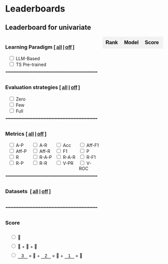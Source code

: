 # Leaderboards

## Leaderboard for univariate

<style>
  /* 基本表格样式 */
  table.my-table2 {
    width: 100%;
    border-collapse: collapse;
    font-family: Arial, sans-serif;
    border: none; /* 去除表格边框 */
    padding: 0;
    margin: 0;
  }

  /* 表头样式 */
  table.my-table2 th {
    background-color: #f2f2f2; /* 表头背景色（奇数行浅灰色） */
    color: black; /* 表头文字颜色 */
    font-weight: bold; /* 表头字体加粗 */
    padding: 10px; /* 调整表头内边距 */
    text-align: center; /* 居中对齐 */
    white-space: nowrap; /* 防止文本换行 */
    border: none;
  }

  /* 偶数行背景色 */
  table.my-table2 tr:nth-child(odd) {
    background-color: #ffffff; /* 偶数行背景色（白色） */
  }

  /* 奇数行背景色 */
  table.my-table2 tr:nth-child(even) {
    background-color: #f2f2f2; /* 奇数行背景色（浅灰色） */
  }

  /* 单元格样式 */
  table.my-table2 td {
    padding: 8px; /* 调整单元格内边距 */
    text-align: center; /* 居中对齐 */
    border: none; /* 去除单元格边框 */
    vertical-align: middle;
    /* white-space: nowrap; 防止文本换行 */
    /* overflow: hidden; 隐藏溢出内容
    text-overflow: ellipsis; 溢出内容显示省略号 */
    /* max-width: 200px; 设置单元格最大宽度
    position: relative; 设置相对定位以显示悬停内容 */
  }

  /* 第4列单独样式 */
  table.my-table2 tr td:nth-child(4) {
    /* max-width: 150px; 设置第4列单元格最大宽度 */
  }

  /* 第2列单独样式 */
  table.my-table2 tr td:nth-child(2) {
    /* max-width: 80px; 设置第2列单元格最大宽度 */
  }

  /* 第7列单独样式 */
  table.my-table2 tr td:nth-child(7) {
    /* max-width: 100px; 设置第7列单元格最大宽度 */
  }
  .table-container {
    width: 100%; /* Adjust width as needed */
    max-width: 100%; /* Ensure it doesn't exceed the container width */
    /* Adjust height as needed */
    overflow-x: auto; /* Enable horizontal scroll */
    overflow-y: hidden; /* Enable vertical scroll */
    padding-left: 0px;
  }
  .table-container {
    width: 80%; /* Adjust width as needed */
    /* max-width: 100%; Ensure it doesn't exceed the container width */
    /* Adjust height as needed */
    overflow-x: auto; /* Enable horizontal scroll */
    margin: auto;
    overflow-y: hidden; /* Enable vertical scroll */
    display: flex;
    justify-content: LEFT;
  }
  select {
    background-color: #f2f2f2; /* 表头背景色（奇数行浅灰色） */
    color: black; /* 表头文字颜色 */
    font-weight: bold; /* 表头字体加粗 */
    text-align: center; /* 居中对齐 */
    white-space: nowrap; /* 防止文本换行 */
    border: none;
    margin: auto;
  }
  select:focus {
    border: none; /* 确保选中时没有边框 */
    outline: none; /* 确保选中时没有黑框 */
  }
  option {
    padding: 5px, 0;
  }
  .checkbox-item {
    margin-left: 10px;
  }

  .main-container {
    display: flex;
    align-items: stretch; /* Stretch items to the same height */
    height: 100%;
  }
  .checkbox-container1 {
    display: grid;
    grid-template-columns: 1fr; /* 分为两列 */
    gap: 10px;
    padding-right: 20px; /* Add some space between checkboxes and table */
    overflow-y: auto; /* Enable vertical scroll if needed */
  }
  .checkbox-container {
    display: grid;
    grid-template-columns: 0.6fr 0.8fr; /* 分为两列 */
    padding-right: 10px; /* Add some space between checkboxes and table */
    overflow-y: auto; /* Enable vertical scroll if needed */
  }
  .category h3 {
    display: flex;
    align-items: center;
    white-space: nowrap; /* Prevent text from wrapping */
  }

  .category {
    margin-bottom: 10px;
  }
  .checkbox-wrapper {
    display: flex;
    flex-direction: column;
    justify-content: flex-start;
    height: 100%;
    width: fit-content;
  }
  .article-entry h3 {
    margin: 0;
    /* margin-right: 6px; */
  }
  .all-checkbox {
    display: flex;
    align-items: center;
    margin-bottom: 10px; /* 在 "All" 复选框和其他复选框之间添加一些间距 */
  }
  .checkbox-wrapper-metrics{
    display: grid;
    grid-template-columns: 1fr 1fr 1fr 1fr; /* 设置为两列 */
    gap: 0;
    width: 300px; /* 根据需要调整宽度 */
  }
  .checkbox-wrapper1 {
    display: grid;
    grid-template-columns: 1fr;
    width: 250px;
  }

  .checkbox-wrapper2 {
    display: grid;
    grid-template-columns: 1.5fr 1.5fr 1.5fr 1.5fr;
    width: 260px;
  }
  .checkbox-wrapper3 {
    display: grid;
    grid-template-columns: 1;
    width: 100%;
  }
  .checkbox-wrapper3 .checkbox-item {
    margin-left: 15px;
    margin-top: 10px;
  }
  .category h3 {
    display: flex;
    align-items: baseline;
  }
  input[type='number'] {
    border: none; /* 去掉边框 */
    border-bottom: 1px solid #000; /* 底部添加一条横线 */
    outline: none;
    padding: 0px;
    /* padding-right: 0px;  */

    width: 31px;
    font-size: 14px;
    /* text-align:right; */
    text-align: center;
  }
  input::-webkit-outer-spin-button,
  input::-webkit-inner-spin-button {
    -webkit-appearance: none;
  }
  input[type='number'] {
    -moz-appearance: textfield;
  }

  .sticky-col {
    background-color: white;
    position: sticky;
    left: 0; /* 固定在左侧 */
    z-index: 1; /* 设定堆叠顺序 */
    /* box-shadow: rgba(0, 0, 0, 0.4) -2px 0px 3px -1px; */
  }
  /* 确保交叉单元格的堆叠顺序 */
  .sticky-col-header {
    z-index: 3;
  }
  .sticky-th {
    position: sticky;
    top: 0; /* 固定在顶部 */
    z-index: 2; /* 设定堆叠顺序 */
  }
  .double-underline {
    position: relative;
    display: inline-block;
    /* font: inherit; 继承父元素的字体样式 */
  }
  .double-underline::after,
  .double-underline::before {
    content: '';
    position: absolute;
    left: 0;
    right: 0;
    height: 1px; /* 下划线的厚度 */
    background-color: black; /* 下划线的颜色 */
  }
  .double-underline::before {
    bottom: 3px; /* 第一条下划线的位置 */
  }
  .double-underline::after {
    bottom: 0px; /* 第二条下划线的位置 */
  }
  .sticky-col2 {
    position: sticky;
    left: 36px; /* 根据第一列的宽度设置 */
    z-index: 1;
    background-color: #fff;
  }
  .sticky-col2::after {
    content: '';
    position: absolute;
    top: 0;
    right: 0px; /* 调整阴影位置 */
    width: 5px;
    height: 105%;
    box-shadow: 2px 0 3px -2px rgba(0, 0, 0, 0.4); /* 右侧阴影 */
  }
</style>

<div class="main-container" id="main-container-uni">
  <div class="checkbox-wrapper">
    <div class="checkbox-container" id="dataset-container-mul-type-uni">
      <div class="category" style="margin-bottom:0px;width: 300px;">
        <h3>
          <input type="checkbox" id="select-all-type-uni" style='display:none' onchange="toggleCategory('Type','uni', this.checked)">
          Learning Paradigm
          <b style="font: 16px 'Microsoft YaHei', Verdana, sans-serif; font-weight:bold"> [<a href="javascript:void(0);" onclick="toggleCategory('Type','uni', true)" style="padding:0 3px">all</a>|<a href="javascript:void(0);" onclick="toggleCategory('Type','uni', false)" style="padding:0 3px">off</a>]</b>
        </h3>
        <div class="checkbox-wrapper1">
          <!-- <div class="checkbox-item">
            <input type="checkbox" id="Type-uni/Non-Learning-Model" onchange="handleChildCheckboxChange(event)" class="checkbox-Type-uni">
            <label for="Type-uni/Non-Learning-Model">Non-Learning</label>
          </div>
          <div class="checkbox-item">
            <input type="checkbox" id="Type-uni/Machine-Learning-Model" onchange="handleChildCheckboxChange(event)" class="checkbox-Type-uni">
            <label for="Type-uni/Machine-Learning-Model" >Machine-Learning</label>
          </div>
          <div class="checkbox-item">
            <input type="checkbox" id="Type-uni/Deep-Learning-Model" onchange="handleChildCheckboxChange(event)" class="checkbox-Type-uni">
            <label for="Type-uni/Deep-Learning-Model">Deep-Learning</label>
          </div> -->
          <div class="checkbox-item">
            <input type="checkbox" id="Type-uni/LLM-Based-Model" onchange="handleChildCheckboxChange(event)" class="checkbox-Type-uni">
            <label for="Type-uni/LLM-Based-Model">LLM-Based</label>
          </div>
          <div class="checkbox-item">
            <input type="checkbox" id="Type-uni/Pre-trained-Model" onchange="handleChildCheckboxChange(event)" class="checkbox-Type-uni">
            <label for="Type-uni/Pre-trained-Model">TS Pre-trained</label>
          </div>
        </div>
      </div>
    </div>
    <div style='width:95%'>
      <hr style="border:1px dashed #ddd">
    </div>
    <div class="checkbox-container" id="dataset-container-mul-strategy-uni">
      <div class="category" style="margin-bottom:0px;width: 300px;">
        <h3>
          <input type="checkbox" id="select-all-strategy-uni" style='display:none' onchange="toggleCategory('Strategy','uni', this.checked)">
          Evaluation strategies
          <b style="font: 16px 'Microsoft YaHei', Verdana, sans-serif; font-weight:bold"> [<a href="javascript:void(0);" onclick="toggleCategory('Strategy','uni', true)" style="padding:0 3px">all</a>|<a href="javascript:void(0);" onclick="toggleCategory('Strategy','uni', false)" style="padding:0 3px">off</a>]</b>
        </h3>
        <div class="checkbox-wrapper1">
          <div class="checkbox-item">
            <input type="checkbox" id="Strategy-uni/zero" onchange="handleChildCheckboxChange(event)" class="checkbox-Strategy-uni">
            <label for="Strategy-uni/zero">Zero</label>
          </div>
          <div class="checkbox-item">
            <input type="checkbox" id="Strategy-uni/few" onchange="handleChildCheckboxChange(event)" class="checkbox-Strategy-uni">
            <label for="Strategy-uni/few">Few</label>
          </div>
          <div class="checkbox-item">
            <input type="checkbox" id="Strategy-uni/full" onchange="handleChildCheckboxChange(event)" class="checkbox-Strategy-uni">
            <label for="Strategy-uni/full">Full</label>
          </div>
        </div>
      </div>
    </div>
    <div style='width:95%'>
      <hr style="border:1px dashed #ddd">
    </div>
    <div class="checkbox-container" id="dataset-container-mul-up-uni">
      <div class="category" style="margin-bottom:0px">
        <h3>
          <input type="checkbox" id="select-all-Metrics-uni" style='display:none' onchange="toggleCategory('Metrics','uni', this.checked)">
          Metrics
          <b style="font: 16px 'Microsoft YaHei', Verdana, sans-serif; font-weight:bold"> [<a href="javascript:void(0);" onclick="toggleCategory('Metrics','uni', true)" style="padding:0 3px">all</a>|<a href="javascript:void(0);" onclick="toggleCategory('Metrics','uni', false)" style="padding:0 3px">off</a>]</b>
        </h3>
        <div class="checkbox-wrapper-metrics">
          <div class="checkbox-item">
            <input type="checkbox" id="Metrics-uni/A-P" onchange="handleChildCheckboxChange(event)" class="checkbox-Metrics-uni">
            <label for="Metrics-uni/A-P">A-P</label>
          </div>
          <div class="checkbox-item">
            <input type="checkbox" id="Metrics-uni/A-R" onchange="handleChildCheckboxChange(event)" class="checkbox-Metrics-uni">
            <label for="Metrics-uni/A-R">A-R</label>
          </div>
          <div class="checkbox-item">
            <input type="checkbox" id="Metrics-uni/Acc" onchange="handleChildCheckboxChange(event)" class="checkbox-Metrics-uni">
            <label for="Metrics-uni/Acc">Acc</label>
          </div>
          <div class="checkbox-item">
            <input type="checkbox" id="Metrics-uni/Aff-F1" onchange="handleChildCheckboxChange(event)" class="checkbox-Metrics-uni">
            <label for="Metrics-uni/Aff-F1">Aff-F1</label>
          </div>
          <div class="checkbox-item">
            <input type="checkbox" id="Metrics-uni/Aff-P" onchange="handleChildCheckboxChange(event)" class="checkbox-Metrics-uni">
            <label for="Metrics-uni/Aff-P">Aff-P</label>
          </div>
          <div class="checkbox-item">
            <input type="checkbox" id="Metrics-uni/Aff-R" onchange="handleChildCheckboxChange(event)" class="checkbox-Metrics-uni">
            <label for="Metrics-uni/Aff-R">Aff-R</label>
          </div>
          <div class="checkbox-item">
            <input type="checkbox" id="Metrics-uni/F1" onchange="handleChildCheckboxChange(event)" class="checkbox-Metrics-uni">
            <label for="Metrics-uni/F1">F1</label>
          </div>
          <div class="checkbox-item">
            <input type="checkbox" id="Metrics-uni/P" onchange="handleChildCheckboxChange(event)" class="checkbox-Metrics-uni">
            <label for="Metrics-uni/P">P</label>
          </div>
          <div class="checkbox-item">
            <input type="checkbox" id="Metrics-uni/R" onchange="handleChildCheckboxChange(event)" class="checkbox-Metrics-uni">
            <label for="Metrics-uni/R">R</label>
          </div>
          <div class="checkbox-item">
            <input type="checkbox" id="Metrics-uni/R-A-P" onchange="handleChildCheckboxChange(event)" class="checkbox-Metrics-uni">
            <label for="Metrics-uni/R-A-P">R-A-P</label>
          </div>
          <div class="checkbox-item">
            <input type="checkbox" id="Metrics-uni/R-A-R" onchange="handleChildCheckboxChange(event)" class="checkbox-Metrics-uni">
            <label for="Metrics-uni/R-A-R">R-A-R</label>
          </div>
          <div class="checkbox-item">
            <input type="checkbox" id="Metrics-uni/R-F1" onchange="handleChildCheckboxChange(event)" class="checkbox-Metrics-uni">
            <label for="Metrics-uni/R-F1">R-F1</label>
          </div>
          <div class="checkbox-item">
            <input type="checkbox" id="Metrics-uni/R-P" onchange="handleChildCheckboxChange(event)" class="checkbox-Metrics-uni">
            <label for="Metrics-uni/R-P">R-P</label>
          </div>
          <div class="checkbox-item">
            <input type="checkbox" id="Metrics-uni/R-R" onchange="handleChildCheckboxChange(event)" class="checkbox-Metrics-uni">
            <label for="Metrics-uni/R-R">R-R</label>
          </div>
          <div class="checkbox-item">
            <input type="checkbox" id="Metrics-uni/V-PR" onchange="handleChildCheckboxChange(event)" class="checkbox-Metrics-uni">
            <label for="Metrics-uni/V-PR">V-PR</label>
          </div>
          <div class="checkbox-item">
            <input type="checkbox" id="Metrics-uni/V-ROC" onchange="handleChildCheckboxChange(event)" class="checkbox-Metrics-uni">
            <label for="Metrics-uni/V-ROC">V-ROC</label>
          </div>
        </div>
      </div>
    </div>
    <div style='width:95%'>
      <hr style="border:1px dashed #ddd">
    </div>
    <div id='all-uni'>
      <div class='checkbox-container'>
        <div class="all-checkbox">
          <label for="select-all">
            <h3 style="white-space:nowrap">Datasets
              <b style="font: 16px 'Microsoft YaHei', Verdana, sans-serif; font-weight:bold"> [<a href="javascript:void(0);" onclick="toggleSelectAll(true,'uni')" style="padding:0 3px">all</a>|<a href="javascript:void(0);" onclick="toggleSelectAll(false,'uni')" style="padding:0 3px">off</a>]</b>
            </h3>
          </label>
        </div>
      </div>
      <div class="checkbox-container" id="dataset-container-uni"></div>
    </div>
    <div style='width:95%'>
      <hr style="border:1px dashed #ddd">
    </div>
    <div class="checkbox-container1" id="dataset-container-mul-down1">
      <div class="category" style="margin-bottom:0px">
        <h3>
          <input type="checkbox" id="select-all-Score-uni" style='display:none' onchange="toggleCategory('Score','uni', this.checked)">
          Score
        </h3>
        <div class="checkbox-wrapper3">
          <div class="checkbox-item">
            <input type="radio" id="Score-uni/1" value="Score/1" onchange="handleChildCheckboxChange(event)" class="checkbox-Score-uni">
            <label for="Score/1">🥇</label>
          </div>
          <div class="checkbox-item">
            <input type="radio" id="Score-uni/2" value="Score/2" onchange="handleChildCheckboxChange(event)" class="checkbox-Score-uni">
            <label for="Score/2">🥇 + 🥈 + 🥉</label>
          </div>
          <div class="checkbox-item" style="flex-wrap:nowrap;">
            <input type="radio" id="Score-uni/3" value="Score/3" onchange="handleChildCheckboxChange(event)" class="checkbox-Score-uni">
            <label for="Score/3">
            <input type="number" id="score-uni/3/1" name="score/3/1" value="3" oninput="validateInput(this)"> × 🥇 + 
            <input type="number" id="score-uni/3/2" name="score/3/2" value="2" oninput="validateInput(this)"> × 🥈 + 
            <input type="number" id="score-uni/3/3" name="score/3/3" value="1" oninput="validateInput(this)"> × 🥉</label>
          </div>
        </div>
      </div>
    </div>
  </div>
  <div style="width:100%;margin-top: 0;" class="table-container" id='table-container-mul'>
    <table id="uni" class="my-table2">
      <thead>
        <tr>
          <th>Rank</th>
          <th>Model</th>
          <th>Score</th>
          <th>🥇</th>
          <th>🥈</th>
          <th>🥉</th>
          <th>Paper</th>
          <th>Publication</th>
          <th>Year</th>
        </tr>
      </thead>
      <tbody>
      </tbody>
    </table>
  </div>
</div>

## Leaderboard for multivariate

<div class="main-container" id="main-container-multi">
  <div class="checkbox-wrapper">
    <div class="checkbox-container" id="dataset-container-mul-type-multi">
      <div class="category" style="margin-bottom:0px;width: 300px;">
        <h3>
          <input type="checkbox" id="select-all-type-multi" style='display:none' onchange="toggleCategory('Type','multi', this.checked)">
          Learning Paradigm
          <b style="font: 16px 'Microsoft YaHei', Verdana, sans-serif; font-weight:bold"> [<a href="javascript:void(0);" onclick="toggleCategory('Type','multi', true)" style="padding:0 3px">all</a>|<a href="javascript:void(0);" onclick="toggleCategory('Type','multi', false)" style="padding:0 3px">off</a>]</b>
        </h3>
        <div class="checkbox-wrapper1">
          <div class="checkbox-item">
            <input type="checkbox" id="Type-multi/LLM-Based-Model" onchange="handleChildCheckboxChange(event)" class="checkbox-Type-multi">
            <label for="Type-multi/LLM-Based-Model">LLM-Based</label>
          </div>
          <div class="checkbox-item">
            <input type="checkbox" id="Type-multi/Pre-trained-Model" onchange="handleChildCheckboxChange(event)" class="checkbox-Type-multi">
            <label for="Type-multi/Pre-trained-Model">TS Pre-trained</label>
          </div>
        </div>
      </div>
    </div>
     <div style='width:95%'>
      <hr style="border:1px dashed #ddd">
    </div>
        <div class="checkbox-container" id="dataset-container-mul-strategy-multi">
      <div class="category" style="margin-bottom:0px;width: 300px;">
        <h3>
          <input type="checkbox" id="select-all-strategy-multi" style='display:none' onchange="toggleCategory('Strategy','multi', this.checked)">
          Evaluation strategies
          <b style="font: 16px 'Microsoft YaHei', Verdana, sans-serif; font-weight:bold"> [<a href="javascript:void(0);" onclick="toggleCategory('Strategy','multi', true)" style="padding:0 3px">all</a>|<a href="javascript:void(0);" onclick="toggleCategory('Strategy','multi', false)" style="padding:0 3px">off</a>]</b>
        </h3>
        <div class="checkbox-wrapper1">
          <div class="checkbox-item">
            <input type="checkbox" id="Strategy-multi/zero" onchange="handleChildCheckboxChange(event)" class="checkbox-Strategy-multi">
            <label for="Strategy-multi/zero">Zero</label>
          </div>
          <div class="checkbox-item">
            <input type="checkbox" id="Strategy-multi/few" onchange="handleChildCheckboxChange(event)" class="checkbox-Strategy-multi">
            <label for="Strategy-multi/few">Few</label>
          </div>
          <div class="checkbox-item">
            <input type="checkbox" id="Strategy-multi/full" onchange="handleChildCheckboxChange(event)" class="checkbox-Strategy-multi">
            <label for="Strategy-multi/full">Full</label>
          </div>
        </div>
      </div>
    </div>
    <div style='width:95%'>
      <hr style="border:1px dashed #ddd">
    </div>
    <div class="checkbox-container" id="dataset-container-mul-up-multi">
      <div class="category" style="margin-bottom:0px">
        <h3>
          <input type="checkbox" id="select-all-Metrics-multi" style='display:none' onchange="toggleCategory('Metrics','multi', this.checked)">
          Metrics
          <b style="font: 16px 'Microsoft YaHei', Verdana, sans-serif; font-weight:bold"> [<a href="javascript:void(0);" onclick="toggleCategory('Metrics','multi', true)" style="padding:0 3px">all</a>|<a href="javascript:void(0);" onclick="toggleCategory('Metrics','multi', false)" style="padding:0 3px">off</a>]</b>
        </h3>
        <div class="checkbox-wrapper-metrics">
          <div class="checkbox-item">
            <input type="checkbox" id="Metrics-multi/A-P" onchange="handleChildCheckboxChange(event)" class="checkbox-Metrics-multi">
            <label for="Metrics-multi/A-P">A-P</label>
          </div>
          <div class="checkbox-item">
            <input type="checkbox" id="Metrics-multi/A-R" onchange="handleChildCheckboxChange(event)" class="checkbox-Metrics-multi">
            <label for="Metrics-multi/A-R">A-R</label>
          </div>
          <div class="checkbox-item">
            <input type="checkbox" id="Metrics-multi/Acc" onchange="handleChildCheckboxChange(event)" class="checkbox-Metrics-multi">
            <label for="Metrics-multi/Acc">Acc</label>
          </div>
          <div class="checkbox-item">
            <input type="checkbox" id="Metrics-multi/Aff-F1" onchange="handleChildCheckboxChange(event)" class="checkbox-Metrics-multi">
            <label for="Metrics-multi/Aff-F1">Aff-F1</label>
          </div>
          <div class="checkbox-item">
            <input type="checkbox" id="Metrics-multi/Aff-P" onchange="handleChildCheckboxChange(event)" class="checkbox-Metrics-multi">
            <label for="Metrics-multi/Aff-P">Aff-P</label>
          </div>
          <div class="checkbox-item">
            <input type="checkbox" id="Metrics-multi/Aff-R" onchange="handleChildCheckboxChange(event)" class="checkbox-Metrics-multi">
            <label for="Metrics-multi/Aff-R">Aff-R</label>
          </div>
          <div class="checkbox-item">
            <input type="checkbox" id="Metrics-multi/F1" onchange="handleChildCheckboxChange(event)" class="checkbox-Metrics-multi">
            <label for="Metrics-multi/F1">F1</label>
          </div>
          <div class="checkbox-item">
            <input type="checkbox" id="Metrics-multi/P" onchange="handleChildCheckboxChange(event)" class="checkbox-Metrics-multi">
            <label for="Metrics-multi/P">P</label>
          </div>
          <div class="checkbox-item">
            <input type="checkbox" id="Metrics-multi/R" onchange="handleChildCheckboxChange(event)" class="checkbox-Metrics-multi">
            <label for="Metrics-multi/R">R</label>
          </div>
          <div class="checkbox-item">
            <input type="checkbox" id="Metrics-multi/R-A-P" onchange="handleChildCheckboxChange(event)" class="checkbox-Metrics-multi">
            <label for="Metrics-multi/R-A-P">R-A-P</label>
          </div>
          <div class="checkbox-item">
            <input type="checkbox" id="Metrics-multi/R-A-R" onchange="handleChildCheckboxChange(event)" class="checkbox-Metrics-multi">
            <label for="Metrics-multi/R-A-R">R-A-R</label>
          </div>
          <div class="checkbox-item">
            <input type="checkbox" id="Metrics-multi/R-F1" onchange="handleChildCheckboxChange(event)" class="checkbox-Metrics-multi">
            <label for="Metrics-multi/R-F1">R-F1</label>
          </div>
          <div class="checkbox-item">
            <input type="checkbox" id="Metrics-multi/R-P" onchange="handleChildCheckboxChange(event)" class="checkbox-Metrics-multi">
            <label for="Metrics-multi/R-P">R-P</label>
          </div>
          <div class="checkbox-item">
            <input type="checkbox" id="Metrics-multi/R-R" onchange="handleChildCheckboxChange(event)" class="checkbox-Metrics-multi">
            <label for="Metrics-multi/R-R">R-R</label>
          </div>
          <div class="checkbox-item">
            <input type="checkbox" id="Metrics-multi/V-PR" onchange="handleChildCheckboxChange(event)" class="checkbox-Metrics-multi">
            <label for="Metrics-multi/V-PR">V-PR</label>
          </div>
          <div class="checkbox-item">
            <input type="checkbox" id="Metrics-multi/V-ROC" onchange="handleChildCheckboxChange(event)" class="checkbox-Metrics-multi">
            <label for="Metrics-multi/V-ROC">V-ROC</label>
          </div>
        </div>
      </div>
    </div>
    <div style='width:95%'>
      <hr style="border:1px dashed #ddd">
    </div>
    <div id='all-multi'>
      <div class='checkbox-container'>
        <div class="all-checkbox">
          <label for="select-all">
            <h3 style="white-space:nowrap">Datasets
              <b style="font: 16px 'Microsoft YaHei', Verdana, sans-serif; font-weight:bold"> [<a href="javascript:void(0);" onclick="toggleSelectAll(true,'multi')" style="padding:0 3px">all</a>|<a href="javascript:void(0);" onclick="toggleSelectAll(false,'multi')" style="padding:0 3px">off</a>]</b>
            </h3>
          </label>
        </div>
      </div>
      <div class="checkbox-container" id="dataset-container-multi"></div>
    </div>
    <div style='width:95%'>
      <hr style="border:1px dashed #ddd">
    </div>
    <div class="checkbox-container1" id="dataset-container-mul-down1">
      <div class="category" style="margin-bottom:0px">
        <h3>
          <input type="checkbox" id="select-all-Score-multi" style='display:none' onchange="toggleCategory('Score','multi', this.checked)">
          Score
        </h3>
        <div class="checkbox-wrapper3">
          <div class="checkbox-item">
            <input type="radio" id="Score-multi/1" value="Score/1" onchange="handleChildCheckboxChange(event)" class="checkbox-Score-multi">
            <label for="Score/1">🥇</label>
          </div>
          <div class="checkbox-item">
            <input type="radio" id="Score-multi/2" value="Score/2" onchange="handleChildCheckboxChange(event)" class="checkbox-Score-multi">
            <label for="Score/2">🥇 + 🥈 + 🥉</label>
          </div>
          <div class="checkbox-item" style="flex-wrap:nowrap;">
            <input type="radio" id="Score-multi/3" value="Score/3" onchange="handleChildCheckboxChange(event)" class="checkbox-Score-multi">
            <label for="Score/3">
            <input type="number" id="score-multi/3/1" name="score/3/1" value="3" oninput="validateInput(this)"> × 🥇 + 
            <input type="number" id="score-multi/3/2" name="score/3/2" value="2" oninput="validateInput(this)"> × 🥈 + 
            <input type="number" id="score-multi/3/3" name="score/3/3" value="1" oninput="validateInput(this)"> × 🥉</label>
          </div>
        </div>
      </div>
    </div>
  </div>
  <div style="width:100%;margin-top: 0;" class="table-container" id='table-container-mul'>
    <table id="multi" class="my-table2">
      <thead>
        <tr>
          <th>Rank</th>
          <th>Model</th>
          <th>Score</th>
          <th>🥇</th>
          <th>🥈</th>
          <th>🥉</th>
          <th>Paper</th>
          <th>Publication</th>
          <th>Year</th>
        </tr>
      </thead>
      <tbody>
      </tbody>
    </table>
  </div>
</div>
<div style="height:10px"></div>

### Rules:

- For each anomaly detection algorithm, we count the number of times that the algorithm receives the gold, silver, and bronze medals, i.e., having the lowest, 2nd lowest, and 3rd lowest errors, shown as 🥇, 🥈, and 🥉, respectively.

- We provide three different types of scores for ranking the anomaly detection algorithms. First, the scores equal to the numbers of gold medals. Second, the scores are the sum of the numbers of gold, silver, and bronze medals. Third, the scores are the weighted sum of the gold, silver, and bronze medals, where the weights can be customized. The larger the score, the higher the ranking.

<script src="https://cdnjs.cloudflare.com/ajax/libs/PapaParse/5.3.0/papaparse.min.js"></script>
<script src='./modelMetricsDashboard.js'></script>
<script>
  loadDataAndInitializeSettings('uni')
  loadDataAndInitializeSettings('multi')
</script>
